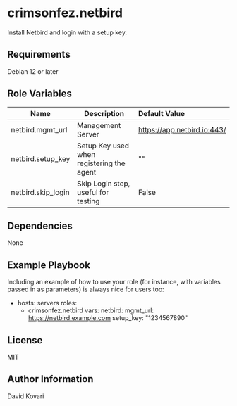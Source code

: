 crimsonfez.netbird
=========

Install Netbird and login with a setup key.

Requirements
------------

Debian 12 or later

Role Variables
--------------


| Name               | Description                               | Default Value               |
| -------------------- | ------------------------------------------- | :---------------------------- |
| netbird.mgmt_url   | Management Server                         | https://app.netbird.io:443/ |
| netbird.setup_key  | Setup Key used when registering the agent | ""                          |
| netbird.skip_login | Skip Login step, useful for testing       | False                       |

Dependencies
------------

None

Example Playbook
----------------

Including an example of how to use your role (for instance, with variables passed in as parameters) is always nice for users too:

- hosts: servers
  roles:
  - crimsonfez.netbird
  vars:
    netbird:
      mgmt_url: https://netbird.example.com
      setup_key: "1234567890"

License
---

MIT

Author Information
------------------

David Kovari
